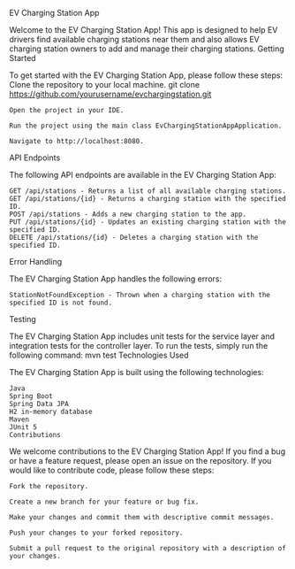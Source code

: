 EV Charging Station App

Welcome to the EV Charging Station App! This app is designed to help EV drivers find available charging stations near them and also allows EV charging station owners to add and manage their charging stations.
Getting Started

To get started with the EV Charging Station App, please follow these steps:
    Clone the repository to your local machine.
    git clone https://github.com/yourusername/evchargingstation.git

    Open the project in your IDE.

    Run the project using the main class EvChargingStationAppApplication.

    Navigate to http://localhost:8080.
API Endpoints

The following API endpoints are available in the EV Charging Station App:

    GET /api/stations - Returns a list of all available charging stations.
    GET /api/stations/{id} - Returns a charging station with the specified ID.
    POST /api/stations - Adds a new charging station to the app.
    PUT /api/stations/{id} - Updates an existing charging station with the specified ID.
    DELETE /api/stations/{id} - Deletes a charging station with the specified ID.

Error Handling

The EV Charging Station App handles the following errors:

    StationNotFoundException - Thrown when a charging station with the specified ID is not found.

Testing

The EV Charging Station App includes unit tests for the service layer and integration tests for the controller layer. To run the tests, simply run the following command:
                     mvn test
Technologies Used

The EV Charging Station App is built using the following technologies:

    Java 
    Spring Boot
    Spring Data JPA
    H2 in-memory database
    Maven
    JUnit 5
    Contributions

We welcome contributions to the EV Charging Station App! If you find a bug or have a feature request, please open an issue on the repository. If you would like to contribute code, please follow these steps:

    Fork the repository.

    Create a new branch for your feature or bug fix.

    Make your changes and commit them with descriptive commit messages.

    Push your changes to your forked repository.

    Submit a pull request to the original repository with a description of your changes.